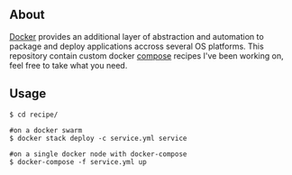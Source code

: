 About
-----

[Docker](https://www.docker.com) provides an additional layer of abstraction and automation to package and deploy applications accross several OS platforms. This repository contain custom docker [compose](https://docs.docker.com/compose/) recipes I've been working on, feel free to take what you need.

Usage
-----

    $ cd recipe/

    #on a docker swarm
    $ docker stack deploy -c service.yml service

    #on a single docker node with docker-compose
    $ docker-compose -f service.yml up
